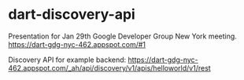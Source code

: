 dart-discovery-api
==================
Presentation for Jan 29th Google Developer Group New York meeting.  https://dart-gdg-nyc-462.appspot.com/#1

Discovery API for example backend:  https://dart-gdg-nyc-462.appspot.com/_ah/api/discovery/v1/apis/helloworld/v1/rest
